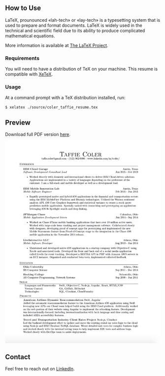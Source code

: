 ## How to Use

LaTeX, prounounced «lah-tech» or «lay-tech» is a typesetting system that is used to prepare and format documents. LaTeX is widely used in the technical and scientific field due to its ability to produce complicated mathematical equations.

More information is available at [The LaTeX Project](https://www.latex-project.org/about/).

### Requirements

You will need to have a distribution of TeX on your machine. This resume is compatible with [XeTeX](http://xetex.sourceforge.net/).


### Usage

At a command prompt with a TeX distribution installed, run:

    $ xelatex ./source/coler_taffie_resume.tex

## Preview
Download full PDF version [here](/pdf/coler_taffie_resume.pdf).

![Resume Preview Page 1](/screenshots/coler_preview_one.png)

## Contact
Feel free to reach out on [LinkedIn](https://www.linkedin.com/in/tcoler/).


